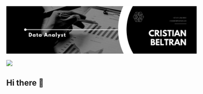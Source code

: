 <div id="header" align="center">
  <img decoding="async" 
src="https://github.com/cdbeltran1/cdbeltran1/blob/main/Black%20%26%20White%20Modern%20Minimalist%20Data%20Analyst%20LinkedIn%20Banner.png"
width="800"/>
</div>

[![](https://img.shields.io/badge/LinkedIn-0077B5?style=for-the-badge&logo=linkedin&logoColor=white)](https://www.linkedin.com/in/cristian-david-beltran-aponte/)

## Hi there 👋

<!--
**cdbeltran1/cdbeltran1** is a ✨ _special_ ✨ repository because its `README.md` (this file) appears on your GitHub profile.

Here are some ideas to get you started:

- 🔭 I’m currently working on ...
- 🌱 I’m currently learning ...
- 👯 I’m looking to collaborate on ...
- 🤔 I’m looking for help with ...
- 💬 Ask me about ...
- 📫 How to reach me: ...
- 😄 Pronouns: ...
- ⚡ Fun fact: ...
-->
